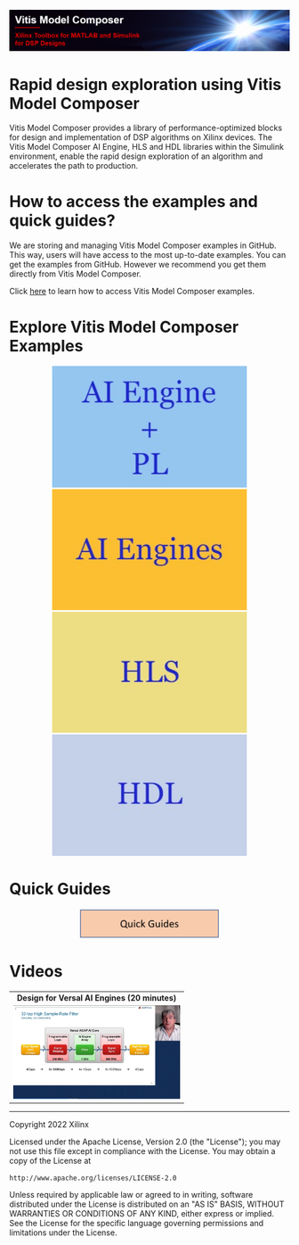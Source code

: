 ![](Images/github_banner.png)

# Rapid design exploration using Vitis Model Composer<a name="introduction"></a>

Vitis Model Composer provides a library of performance-optimized blocks for design and implementation of DSP algorithms on Xilinx devices. The Vitis Model Composer AI Engine, HLS and HDL libraries within the Simulink environment, enable the rapid design exploration of an algorithm and accelerates the path to production.

# How to access the examples and quick guides?<a name="access"></a>
    
We are storing and managing Vitis Model Composer examples in GitHub. This way, users will have access to the most up-to-date examples. You can get the examples from GitHub. However we recommend you get them directly from Vitis Model Composer.

Click [here](./QuickGuides/Get_Examples/README.md) to learn how to access Vitis Model Composer examples.

# Explore Vitis Model Composer Examples

<p align="center">
  <a href="./heterogenous_designs/README.md"><img src="Images/hetero.jpg" width="350"></a>  
  <a href="./aiengine/README.md"> <img src="Images/aiengines.jpg" width="350"></a>
  <a href="./hls/README.md"><img src="Images/hls.jpg" width="350"></a>
  <a href="./hdl/README.md"><img src="Images/hdl.jpg" width="350"></a>
</p>

    
# Quick Guides<a name="quick_guides"></a>
<p align="center">
   <a href="./quick_guides/README.md"><img src="Images/quick_guides.png" width=50% height=50% ></a>
</p>




# Videos<a name="videos"></a>
<table style="width:100%">
<tr>
    <td width="100%" align="center"><b>Design for Versal AI Engines (20 minutes)</b>
</tr>  
<tr>
<td width="100%" align="center"><a href="https://www.mathworks.com/videos/designing-ai-engines-of-xilinx-versal-acap-using-simulink-and-vitis-model-composer-1635957693985.html?s_tid=srchtitle_versal%20AI%20engine_1"><img src="Images/webinar_screen_shot.png" alt="drawing" width="300"/></a>
</tr>
</table>

--------------
Copyright 2022 Xilinx

Licensed under the Apache License, Version 2.0 (the "License");
you may not use this file except in compliance with the License.
You may obtain a copy of the License at

    http://www.apache.org/licenses/LICENSE-2.0

Unless required by applicable law or agreed to in writing, software
distributed under the License is distributed on an "AS IS" BASIS,
WITHOUT WARRANTIES OR CONDITIONS OF ANY KIND, either express or implied.
See the License for the specific language governing permissions and
limitations under the License.
